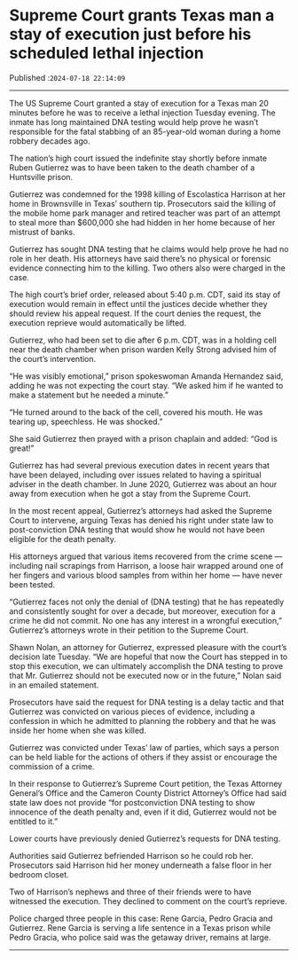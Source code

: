 # Supreme Court grants Texas man a stay of execution just before his scheduled lethal injection

Published :`2024-07-18 22:14:09`

---

The US Supreme Court granted a stay of execution for a Texas man 20 minutes before he was to receive a lethal injection Tuesday evening. The inmate has long maintained DNA testing would help prove he wasn’t responsible for the fatal stabbing of an 85-year-old woman during a home robbery decades ago.

The nation’s high court issued the indefinite stay shortly before inmate Ruben Gutierrez was to have been taken to the death chamber of a Huntsville prison.

Gutierrez was condemned for the 1998 killing of Escolastica Harrison at her home in Brownsville in Texas’ southern tip. Prosecutors said the killing of the mobile home park manager and retired teacher was part of an attempt to steal more than $600,000 she had hidden in her home because of her mistrust of banks.

Gutierrez has sought DNA testing that he claims would help prove he had no role in her death. His attorneys have said there’s no physical or forensic evidence connecting him to the killing. Two others also were charged in the case.

The high court’s brief order, released about 5:40 p.m. CDT, said its stay of execution would remain in effect until the justices decide whether they should review his appeal request. If the court denies the request, the execution reprieve would automatically be lifted.

Gutierrez, who had been set to die after 6 p.m. CDT, was in a holding cell near the death chamber when prison warden Kelly Strong advised him of the court’s intervention.

“He was visibly emotional,” prison spokeswoman Amanda Hernandez said, adding he was not expecting the court stay. “We asked him if he wanted to make a statement but he needed a minute.”

“He turned around to the back of the cell, covered his mouth. He was tearing up, speechless. He was shocked.”

She said Gutierrez then prayed with a prison chaplain and added: “God is great!”

Gutierrez has had several previous execution dates in recent years that have been delayed, including over issues related to having a spiritual adviser in the death chamber. In June 2020, Gutierrez was about an hour away from execution when he got a stay from the Supreme Court.

In the most recent appeal, Gutierrez’s attorneys had asked the Supreme Court to intervene, arguing Texas has denied his right under state law to post-conviction DNA testing that would show he would not have been eligible for the death penalty.

His attorneys argued that various items recovered from the crime scene — including nail scrapings from Harrison, a loose hair wrapped around one of her fingers and various blood samples from within her home — have never been tested.

“Gutierrez faces not only the denial of (DNA testing) that he has repeatedly and consistently sought for over a decade, but moreover, execution for a crime he did not commit. No one has any interest in a wrongful execution,” Gutierrez’s attorneys wrote in their petition to the Supreme Court.

Shawn Nolan, an attorney for Gutierrez, expressed pleasure with the court’s decision late Tuesday. “We are hopeful that now the Court has stepped in to stop this execution, we can ultimately accomplish the DNA testing to prove that Mr. Gutierrez should not be executed now or in the future,” Nolan said in an emailed statement.

Prosecutors have said the request for DNA testing is a delay tactic and that Gutierrez was convicted on various pieces of evidence, including a confession in which he admitted to planning the robbery and that he was inside her home when she was killed.

Gutierrez was convicted under Texas’ law of parties, which says a person can be held liable for the actions of others if they assist or encourage the commission of a crime.

In their response to Gutierrez’s Supreme Court petition, the Texas Attorney General’s Office and the Cameron County District Attorney’s Office had said state law does not provide “for postconviction DNA testing to show innocence of the death penalty and, even if it did, Gutierrez would not be entitled to it.”

Lower courts have previously denied Gutierrez’s requests for DNA testing.

Authorities said Gutierrez befriended Harrison so he could rob her. Prosecutors said Harrison hid her money underneath a false floor in her bedroom closet.

Two of Harrison’s nephews and three of their friends were to have witnessed the execution. They declined to comment on the court’s reprieve.

Police charged three people in this case: Rene Garcia, Pedro Gracia and Gutierrez. Rene Garcia is serving a life sentence in a Texas prison while Pedro Gracia, who police said was the getaway driver, remains at large.

---

